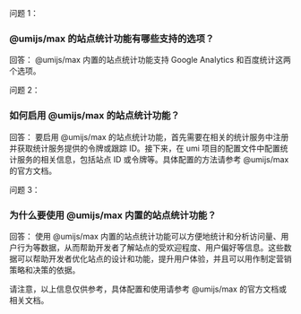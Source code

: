 问题 1：
### @umijs/max 的站点统计功能有哪些支持的选项？

回答：
@umijs/max 内置的站点统计功能支持 Google Analytics 和百度统计这两个选项。

问题 2：
### 如何启用 @umijs/max 的站点统计功能？

回答：
要启用 @umijs/max 的站点统计功能，首先需要在相关的统计服务中注册并获取统计服务提供的令牌或跟踪 ID。接下来，在 umi 项目的配置文件中配置统计服务的相关信息，包括站点 ID 或令牌等。具体配置的方法请参考 @umijs/max 的官方文档。

问题 3：
### 为什么要使用 @umijs/max 内置的站点统计功能？

回答：
使用 @umijs/max 内置的站点统计功能可以方便地统计和分析访问量、用户行为等数据，从而帮助开发者了解站点的受欢迎程度、用户偏好等信息。这些数据可以帮助开发者优化站点的设计和功能，提升用户体验，并且可以用作制定营销策略和决策的依据。

请注意，以上信息仅供参考，具体配置和使用请参考 @umijs/max 的官方文档或相关文档。